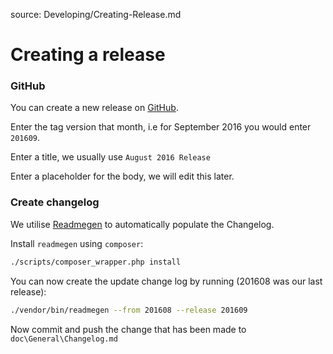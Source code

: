 source: Developing/Creating-Release.md
# Creating a release

### GitHub
You can create a new release on [GitHub](https://github.com/librenms/librenms/releases/new).

Enter the tag version that month, i.e for September 2016 you would enter `201609`.

Enter a title, we usually use `August 2016 Release`

Enter a placeholder for the body, we will edit this later.

### Create changelog
We utilise [Readmegen](https://github.com/fojuth/readmegen) to automatically populate the Changelog.

Install `readmegen` using `composer`:

```bash
./scripts/composer_wrapper.php install
```

You can now create the update change log by running (201608 was our last release):

```bash
./vendor/bin/readmegen --from 201608 --release 201609
```

Now commit and push the change that has been made to `doc\General\Changelog.md`

